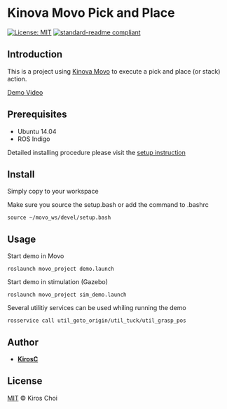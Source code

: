 # Kinova Movo Pick and Place
[![License: MIT](https://img.shields.io/badge/License-MIT-yellow.svg)](https://opensource.org/licenses/MIT) [![standard-readme compliant](https://img.shields.io/badge/readme%20style-standard-brightgreen.svg?style=flat-square)](https://github.com/RichardLitt/standard-readme)

## Introduction
This is a project using [Kinova Movo](https://www.kinovarobotics.com/en/products/mobile-manipulators) to execute a pick and place (or stack) action.

[Demo Video](https://vimeo.com/348968986)

## Prerequisites
* Ubuntu 14.04
* ROS Indigo

Detailed installing procedure please visit the [setup instruction](https://github.com/Kinovarobotics/kinova-movo/wiki/1.-Setup-Instructions)

## Install
Simply copy to your workspace

Make sure you source the setup.bash or add the command to .bashrc

```
source ~/movo_ws/devel/setup.bash
```

## Usage

Start demo in Movo
```
roslaunch movo_project demo.launch
```
Start demo in stimulation (Gazebo)
```
roslaunch movo_project sim_demo.launch
```
Several utilitiy services can be used whiling running the demo
```
rosservice call util_goto_origin/util_tuck/util_grasp_pos
```

## Author

* **[KirosC](https://github.com/kirosc)**

## License

[MIT](LICENSE) © Kiros Choi

